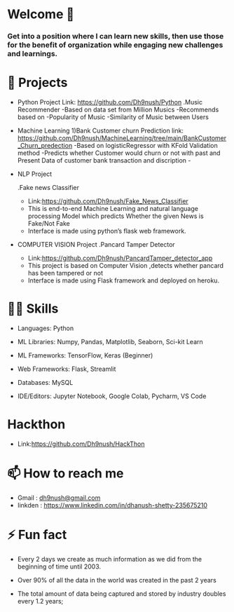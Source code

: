 # Welcome  👋



<!--
*Dh9nush/Dh9nush* is a ✨ special ✨ repository because its `README.md` (this file) appears on your GitHub profile.

Here are some ideas to get you started:

- 🔭 I’m currently working on ...
- 🌱 I’m currently learning ...
- 👯 I’m looking to collaborate on ...
- 🤔 I’m looking for help with ...
- 💬 Ask me about ...
- 📫 How to reach me: ...
- 😄 Pronouns: ...
- ⚡ Fun fact: ...
-->

### Get into a position where I can learn new skills, then use those for the benefit of organization while engaging new challenges and learnings.



# 📑 Projects 
- Python Project 
      Link: https://github.com/Dh9nush/Python
     .Music Recommender
     -Based on data set  from Million Musics 
     -Recommends based on
     -Popularity of Music
     -Similarity of Music between Users
- Machine Learning
      1)Bank Customer churn Prediction
      link: https://github.com/Dh9nush/MachineLearning/tree/main/BankCustomer_Churn_predection
      -Based on logisticRegressor with  KFold Validation method 
      -Predicts whether Customer would churn or not with past and Present Data of customer bank transaction and discription
      -
      
- NLP Project
     
     .Fake news Classifier
     - Link:https://github.com/Dh9nush/Fake_News_Classifier
     - This is end-to-end Machine Learning and natural language processing Model which predicts Whether the given News is Fake/Not Fake
     - Interface is made using python’s flask web framework.


- COMPUTER VISION Project
     .Pancard Tamper Detector
     - Link:https://github.com/Dh9nush/PancardTamper_detector_app
     - This project is based on Computer Vision ,detects whether pancard  has been tampered or not
     - Interface is made using Flask framework and deployed on heroku.




   
   
# 🤹‍♂️ Skills
   - Languages: Python
   
   - ML Libraries: Numpy, Pandas, Matplotlib, Seaborn, Sci-kit Learn
   
   - ML Frameworks: TensorFlow, Keras (Beginner)
   
   - Web Frameworks: Flask, Streamlit
   
   - Databases: MySQL
   
   - IDE/Editors: Jupyter Notebook, Google Colab, Pycharm, VS Code
   
# Hackthon
   - Link:https://github.com/Dh9nush/HackThon
     
     
# 📫 How to reach me 
   
   
   - Gmail : dh9nush@gmail.com
   - linkden : https://www.linkedin.com/in/dhanush-shetty-235675210
     
     
# ⚡ Fun fact 
   - Every 2 days we create as much information as we did from the beginning of time until 2003.
   
   - Over 90% of all the data in the world was created in the past 2 years
   
   - The total amount of data being captured and stored by industry doubles every 1.2 years;
